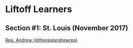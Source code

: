 # Liftoff Learners

## Section \#1: St. Louis (November 2017)

[Rea, Andrew (@therealandrewrea)](https://github.com/therealandrewrea/liftoff-assignments)
